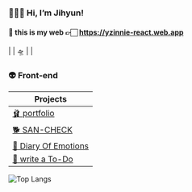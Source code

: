 

### 👩🏻‍🚀 Hi, I’m Jihyun!

#### 🌠 this is my web 👉🏻  https://yzinnie-react.web.app
|
|
🛸
|
|


### 👽 Front-end 
| Projects |
| --- |
| <a href="https://github.com/yzinnie/portfoli">🩰 portfolio</a> |
| <a href="https://github.com/yzinnie/SAN-CHECK">🐕 SAN-CHECK</a>|
| <a href="https://github.com/yzinnie/Diary-Of-Emotions">📓 Diary Of Emotions</a>|
| <a href="https://github.com/yzinnie/TODOLIST">🤍 write a To-Do </a>|

![Top Langs](https://github-readme-stats.vercel.app/api/top-langs/?username=yzinnie&layout=compact)
